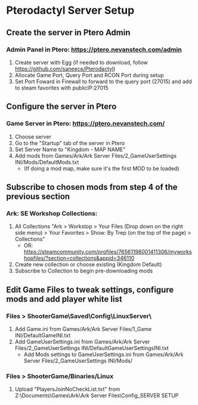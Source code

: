 # Pterodactyl Server Setup

## Create the server in Ptero Admin

### Admin Panel in Ptero: https://ptero.nevanstech.com/admin

  1. Create server with Egg (if needed to download, follow https://github.com/saneece/Pterodactyl)
  2. Allocate Game Port, Query Port and RCON Port during setup
  3. Set Port Foward in Firewall to forward to the query port (27015) and add to steam favorites with publicIP:27015

## Configure the server in Ptero

### Game Server in Ptero: https://ptero.nevanstech.com/

  1. Choose server
  2. Go to the "Startup" tab of the server in Ptero
  3. Set Server Name to "Kingdom - MAP NAME"
  4. Add mods from Games/Ark/Ark Server Files/2_GameUserSettings INI/Mods/DefaultMods.txt
     - (If doing a mod map, make sure it's the first MOD to be loaded)

## Subscribe to chosen mods from step 4 of the previous section

### Ark: SE Workshop Collections:

  1. All Collections "Ark > Workstop > Your Files (Drop down on the right side menu) > Your Favorites > Show: By Trep (on the top of the page) > Collections"
     - OR: https://steamcommunity.com/profiles/76561198001411306/myworkshopfiles/?section=collections&appid=346110
  2. Create new collection or choose existing (Kingdom Default)
  3. Subscribe to Collection to begin pre-downloading mods

## Edit Game Files to tweak settings, configure mods and add player white list

### Files > ShooterGame\Saved\Config\LinuxServer\

  1. Add Game.ini from Games/Ark/Ark Server Files/1_Game INI/DefaultGameINI.txt
  2. Add GameUserSettings.ini from Games/Ark/Ark Server Files/2_GameUserSettings INI/DefaultGameUserSettingsINI.txt
     - Add Mods settings to GameUserSettings.ini from Games/Ark/Ark Server Files/2_GameUserSettings INI/Mods/

### Files > ShooterGame/Binaries/Linux

  1. Upload "PlayersJoinNoCheckList.txt" from Z:\Documents\Games\Ark\Ark Server Files\Config\_SERVER SETUP
